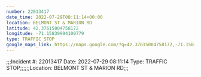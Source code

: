```yaml
---
number: 22013417
date_time: 2022-07-29T08:11:14+00:00
location: BELMONT ST & MARION RD
latitude: 42.37615004758172
longitude: -71.15839994100779
type: TRAFFIC STOP
google_maps_link: https://maps.google.com/?q=42.37615004758172,-71.15839994100779
---
```


;;;Incident #: 22013417  Date: 2022-07-29 08:11:14   Type: TRAFFIC STOP;;;;;;Location: BELMONT ST & MARION RD;;;
